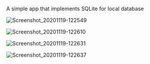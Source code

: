 A simple app that implements SQLite for local database

![Screenshot_20201119-122549](https://user-images.githubusercontent.com/48062932/99621812-bf077d00-2a63-11eb-8c28-8171b56f7f9b.jpg)

![Screenshot_20201119-122610](https://user-images.githubusercontent.com/48062932/99621846-d47ca700-2a63-11eb-8966-fd4fcc2074b0.jpg)

![Screenshot_20201119-122631](https://user-images.githubusercontent.com/48062932/99621856-da728800-2a63-11eb-9ed5-239f53a01ec7.jpg)

![Screenshot_20201119-122637](https://user-images.githubusercontent.com/48062932/99621864-df373c00-2a63-11eb-9ae5-6559f6bc3677.jpg)
